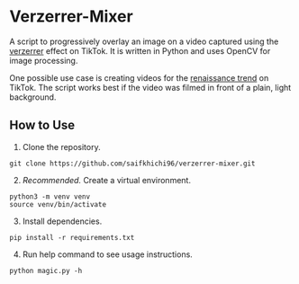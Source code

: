 # Verzerrer-Mixer

A script to progressively overlay an image on a video captured using the [verzerrer](https://www.tiktok.com/tag/verzerrer) effect on TikTok. It is written in Python and uses OpenCV for image processing.

One possible use case is creating videos for the [renaissance trend](https://www.tiktok.com/tag/renaissance) on TikTok. The script works best if the video was filmed in front of a plain, light background.

## How to Use
1. Clone the repository.
```
git clone https://github.com/saifkhichi96/verzerrer-mixer.git
```
2. *Recommended.* Create a virtual environment.
```
python3 -m venv venv
source venv/bin/activate
```
3. Install dependencies.
```
pip install -r requirements.txt
```
4. Run help command to see usage instructions.
```
python magic.py -h
```
